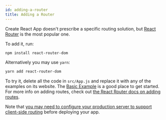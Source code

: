 ```yaml
---
id: adding-a-router
title: Adding a Router
---
```


Create React App doesn't prescribe a specific routing solution, but [React Router](https://reactrouter.com/) is the most popular one.

To add it, run:

```sh
npm install react-router-dom
```

Alternatively you may use `yarn`:

```sh
yarn add react-router-dom
```

To try it, delete all the code in `src/App.js` and replace it with any of the examples on its website. The [Basic Example](https://github.com/remix-run/react-router/tree/dev/examples/basic) is a good place to get started. For more info on adding routes, check out [the React Router docs on adding routes](https://reactrouter.com/en/6.24.1/start/tutorial#adding-a-router).

Note that [you may need to configure your production server to support client-side routing](deployment.md#serving-apps-with-client-side-routing) before deploying your app.
